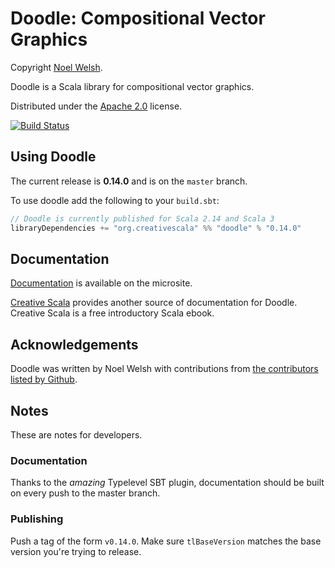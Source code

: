 # Doodle: Compositional Vector Graphics

Copyright [Noel Welsh](http://noelwelsh.com).

Doodle is a Scala library for compositional vector graphics.

Distributed under the [Apache 2.0](http://www.apache.org/licenses/LICENSE-2.0.txt) license.

[![Build Status](https://travis-ci.org/creativescala/doodle.svg?branch=develop)](https://travis-ci.org/creativescala/doodle)


## Using Doodle

The current release is **0.14.0** and is on the `master` branch.

To use doodle add the following to your `build.sbt`:

~~~ scala
// Doodle is currently published for Scala 2.14 and Scala 3
libraryDependencies += "org.creativescala" %% "doodle" % "0.14.0"
~~~

## Documentation

[Documentation](https://creativescala.github.io/doodle/) is available on the microsite.

[Creative Scala][creativescala] provides another source of documentation for Doodle. Creative Scala is a free introductory Scala ebook. 

[creativescala]: http://creativescala.org/

## Acknowledgements

Doodle was written by Noel Welsh with contributions from [the contributors listed by Github][github-contributors].

[github-contributors]: https://github.com/creativescala/doodle/graphs/contributors


## Notes

These are notes for developers.

### Documentation

Thanks to the *amazing* Typelevel SBT plugin, documentation should be built on every push to the master branch.

### Publishing

Push a tag of the form `v0.14.0`. Make sure `tlBaseVersion` matches the base version you're trying to release.
